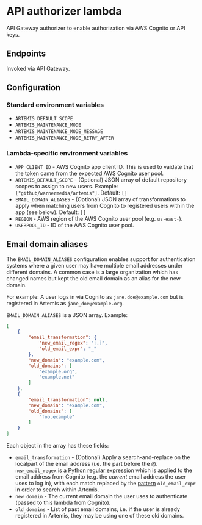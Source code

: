 # API authorizer lambda

API Gateway authorizer to enable authorization via AWS Cognito or API keys.

## Endpoints

Invoked via API Gateway.

## Configuration

### Standard environment variables

* `ARTEMIS_DEFAULT_SCOPE`
* `ARTEMIS_MAINTENANCE_MODE`
* `ARTEMIS_MAINTENANCE_MODE_MESSAGE`
* `ARTEMIS_MAINTENANCE_MODE_RETRY_AFTER`

### Lambda-specific environment variables

* `APP_CLIENT_ID` - AWS Cognito app client ID. This is used to vaidate that the token came from the expected AWS Cognito user pool.
* `ARTEMIS_DEFAULT_SCOPE` - (Optional) JSON array of default repository scopes to assign to new users. Example: `["github/warnermedia/artemis"]`. Default: `[]`
* `EMAIL_DOMAIN_ALIASES` - (Optional) JSON array of transformations to apply when matching users from Cognito to registered users within the app (see below). Default: `[]`
* `REGION` - AWS region of the AWS Cognito user pool (e.g. `us-east-`).
* `USERPOOL_ID` - ID of the AWS Cognito user pool.

## Email domain aliases

The `EMAIL_DOMAIN_ALIASES` configuration enables support for authentication systems where a given user may have multiple email addresses under different domains. A common case is a large organization which has changed names but kept the old email domain as an alias for the new domain.

For example: A user logs in via Cognito as `jane.doe@example.com` but is registered in Artemis as `jane_doe@example.org`.

`EMAIL_DOMAIN_ALIASES` is a JSON array. Example:

```json
[
    {
        "email_transformation": {
            "new_email_regex": "[.]",
            "old_email_expr": "_"
        },
        "new_domain": "example.com",
        "old_domains": [
            "example.org",
            "example.net"
        ]
    },
    {
        "email_transformation": null,
        "new_domain": "example.com",
        "old_domains": [
            "foo.example"
        ]
    }
]
```

Each object in the array has these fields:

* `email_transformation` - (Optional) Apply a search-and-replace on the localpart of the email address (i.e. the part before the `@`). `new_email_regex` is a [Python regular expression](https://docs.python.org/3/library/re.html) which is applied to the email address from Cognito (e.g. the _current_ email address the user uses to log in), with each match replaced by the [pattern](https://docs.python.org/3/library/re.html#re.sub) `old_email_expr` in order to search within Artemis.
* `new_domain` - The current email domain the user uses to authenticate (passed to this lambda from Cognito).
* `old_domains` - List of past email domains, i.e. if the user is already registered in Artemis, they may be using one of these old domains.
